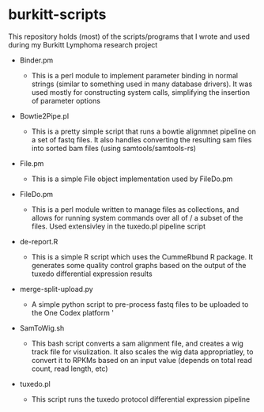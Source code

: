 # burkitt-scripts
This repository holds (most) of the scripts/programs that I wrote and used during my Burkitt Lymphoma research project

- Binder.pm 
  - This is a perl module to implement parameter binding in normal strings (similar to something used in many database drivers). It was used mostly for constructing system calls, simplifying the insertion of parameter options

- Bowtie2Pipe.pl 
  - This is a pretty simple script that runs a bowtie alignmnet pipeline on a set of fastq files. It also handles converting the resulting sam files into sorted bam files (using samtools/samtools-rs)

- File.pm
  - This is a simple File object implementation used by FileDo.pm
  
- FileDo.pm
  - This is a perl module written to manage files as collections, and allows for running system commands over all of / a subset of the files. Used extensivley in the tuxedo.pl pipeline script

- de-report.R
  - This is a simple R script which uses the CummeRbund R package. It generates some quality control graphs based on the output of the tuxedo differential expression results

- merge-split-upload.py
  - A simple python script to pre-process fastq files to be uploaded to the One Codex platform '
  
- SamToWig.sh
  - This bash script converts a sam alignment file, and creates a wig track file for visulization. It also scales the wig data appropriatley, to convert it to RPKMs based on an input value (depends on total read count, read length, etc)

- tuxedo.pl
  - This script runs the tuxedo protocol differential expression pipeline 
